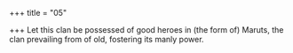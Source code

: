 +++
title = "05"

+++
Let this clan be possessed of good heroes in (the form of) Maruts, the clan prevailing from of old, fostering its manly power.  